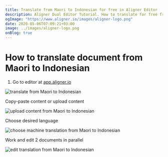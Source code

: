 ```yaml
---
title: Translate from Maori to Indonesian for free in Aligner Editor
description: Aligner Dual Editor Tutorial. How to translate for free from Maori to Indonesian. Aligner is multilingual document management platform. 
ogImage: "https://www.aligner.io/images/aligner-logo.png"
date: 2020-05-06T07:09:21+03:00
image: ../images/aligner-logo.png
onBlog: true
---
```


# How to translate document from Maori to Indonesian

1. Go to editor at [app.aligner.io](https://app.aligner.io "Aligner App web page")

![translate from Maori to Indonesian](../aligner-blank-editor.png "translate from Maori to Indonesian")

Copy-paste content or upload content

![upload content from Maori to Indonesian](../aligner-uploaded-document.png "upload content from Maori to Indonesian")

Choose desired language

![choose machine translation from Maori to Indonesian](../aligner-language-dropdown.png "choose machine translation from Maori to Indonesian")

Work and edit 2 documents in parallel

![edit translation from Maori to Indonesian](../aligner-double-sitded-editor.png "edit translation from Maori to Indonesian")

